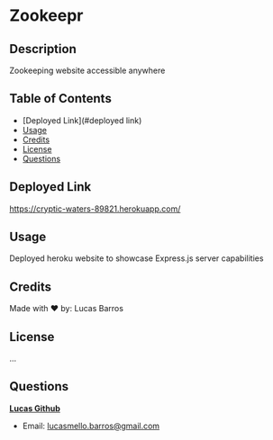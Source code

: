 # Zookeepr

  ## Description
  Zookeeping website accessible anywhere

  ## Table of Contents
  * [Deployed Link](#deployed link)
  * [Usage](#usage)
  * [Credits](#credits)
  * [License](#license)
  * [Questions](#questions)

  ## Deployed Link
  
  https://cryptic-waters-89821.herokuapp.com/

  ## Usage
  Deployed heroku website to showcase Express.js server capabilities

  ## Credits  
  Made with ❤️ by: Lucas Barros

  ## License
  ...

  ## Questions
  
  **[Lucas Github](https://github.com/lucasmbarros)**
  
  * Email: lucasmello.barros@gmail.com 
